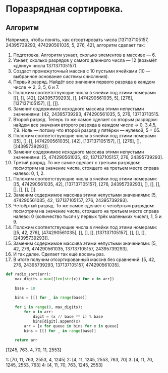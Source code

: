 # Поразрядная сортировка.

## Алгоритм

Например, чтобы понять, как отсортировать числа [137137105157, 24395739293, 474290561035, 5, 276, 42], алгоритм сделает так:

1) Подготовка. Алгоритм узнает, сколько элементов в массиве — 6.
2) Узнает, сколько разрядов у самого длинного числа — 12 (возьмёт «длину» числа 137137105157).
3) Создаст промежуточный массив с 10 пустыми ячейками (10 — выбранное основание системы счисления).
4) Первый разряд. Найдёт все значения первого разряда в каждом числе → 2, 3, 5, 6 и 7.
5) Положим соответствующие числа в ячейки под этими номерами  
	[[], [], [42], [24395739293], [], [474290561035, 5], [276], [137137105157], [], []].
6) Заменит содержимое исходного массива этими непустыми значениями: [42, 24395739293, 474290561035, 5, 276, 13713710515.
7) Второй разряд. Теперь то же самое сделает со вторым разрядом: найдем все значения второго разряда в каждом числе → 0, 3,4,5, 7,9. Ноль — потому что второй разряд у пятёрки — нулевой, 5 = 05.
8) Положим соответствующие числа в ячейки под этими номерами  
	[[5], [], [], [474290561035], [42], [137137105157], [], [276], [], [24395739293]].
9) Заменит содержимое исходного массива этими непустыми значениями: [5, 474290561035, 42, 137137105157, 276, 24395739293].
10) Третий разряд. То же самое сделает с третьим разрядом: посмотрим на значение числа, стоящего на третьем месте справа налево: 0, 1, 2.
11) Положим соответствующие числа в ячейки под этими номерами: [[5, 474290561035, 42], [137137105157], [276, 24395739293], [], [], [], [], [], [], []].
12) Заменим содержимое массива этими непустыми значениями: [5, 474290561035, 42, 137137105157, 276, 24395739293].
13) Четвёртый разряд. То же самое сделает с четвёртым разрядом: посмотрим на значение числа, стоящего на третьем месте справа налево: 0 (количество тысяч у первых трёх маленьких чисел), 1, 5 и 9.
14) Положим соответствующие числа в ячейки под этими номерами: [[5, 42, 276], [474290561035], [], [], [], [137137105157], [], [], [], [24395739293]].
15) Заменим содержимое массива этими непустыми значениями: [5, 42, 276, 474290561035, 137137105157, 24395739293].
16) И так далее. Сделает так ещё восемь раз.
17) В итоге получим отсортированный массив без сравнений: [5, 42, 276, 24395739293, 137137105157, 474290561035].

```python
def radix_sort(arr):  
    max_digits = max([len(str(x)) for x in arr])  
	  
    base = 10  
	  
    bins = [[] for _ in range(base)]  
	  
    for i in range(0, max_digits):  
        for x in arr:  
            digit = (x // base ** i) % base  
            bins[digit].append(x)  
        arr = [x for queue in bins for x in queue]  
        bins = [[] for _ in range(base)]  
	  
    return arr
```


[1245, 763, 4, 70, 11, 2553]

1: [70, 11, 763, 2553, 4, 1245]
2: [4, 11, 1245, 2553, 763, 70]
3: [4, 11, 70, 1245, 2553, 763]
4: [4, 11, 70, 763, 1245, 2553]